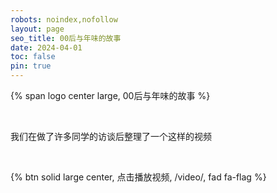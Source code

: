 ```yaml
---
robots: noindex,nofollow
layout: page
seo_title: 00后与年味的故事
date: 2024-04-01
toc: false
pin: true
---
```


<p>
{% span logo center large, 00后与年味的故事 %}
</p>
<br>

我们在做了许多同学的访谈后整理了一个这样的视频

<br>

{% btn solid large center, 点击播放视频, /video/, fad fa-flag %}

<br>